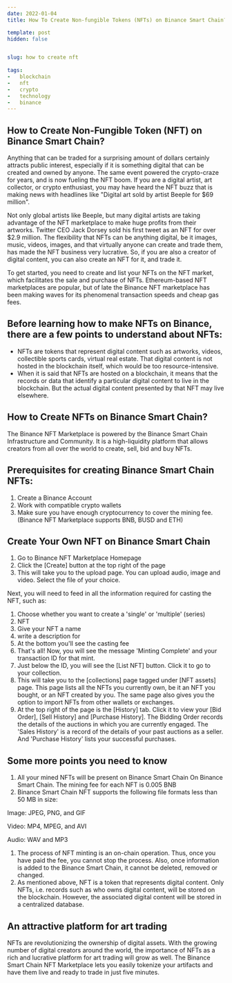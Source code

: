```yaml
---
date: 2022-01-04
title: How To Create Non-fungible Tokens (NFTs) on Binance Smart Chain?

template: post
hidden: false


slug: how to create nft
  
tags:
-   blockchain
-   nft
-   crypto
-   technology
-   binance
---
```

<!-- more -->


<!-- more -->


## How to Create Non-Fungible Token (NFT) on Binance Smart Chain?

Anything that can be traded for a surprising amount of dollars certainly attracts public interest, especially if it is something digital that can be created and owned by anyone. The same event powered the crypto-craze for years, and is now fueling the NFT boom. If you are a digital artist, art collector, or crypto enthusiast, you may have heard the NFT buzz that is making news with headlines like &quot;Digital art sold by artist Beeple for $69 million&quot;.

Not only global artists like Beeple, but many digital artists are taking advantage of the NFT marketplace to make huge profits from their artworks. Twitter CEO Jack Dorsey sold his first tweet as an NFT for over $2.9 million. The flexibility that NFTs can be anything digital, be it images, music, videos, images, and that virtually anyone can create and trade them, has made the NFT business very lucrative. So, if you are also a creator of digital content, you can also create an NFT for it, and trade it. 

To get started, you need to create and list your NFTs on the NFT market, which facilitates the sale and purchase of NFTs. Ethereum-based NFT marketplaces are popular, but of late the Binance NFT marketplace has been making waves for its phenomenal transaction speeds and cheap gas fees.

## Before learning how to make NFTs on Binance, there are a few points to understand about NFTs:

- NFTs are tokens that represent digital content such as artworks, videos, collectible sports cards, virtual real estate. That digital content is not hosted in the blockchain itself, which would be too resource-intensive.
- When it is said that NFTs are hosted on a blockchain, it means that the records or data that identify a particular digital content to live in the blockchain. But the actual digital content presented by that NFT may live elsewhere.

## How to Create NFTs on Binance Smart Chain?

The Binance NFT Marketplace is powered by the Binance Smart Chain Infrastructure and Community. It is a high-liquidity platform that allows creators from all over the world to create, sell, bid and buy NFTs.

## Prerequisites for creating Binance Smart Chain NFTs:

1. Create a Binance Account
2. Work with compatible crypto wallets
3. Make sure you have enough cryptocurrency to cover the mining fee. (Binance NFT Marketplace supports BNB, BUSD and ETH)

## Create Your Own NFT on Binance Smart Chain

1. Go to Binance NFT Marketplace Homepage
2. Click the [Create] button at the top right of the page
3. This will take you to the upload page. You can upload audio, image and video. Select the file of your choice.

Next, you will need to feed in all the information required for casting the NFT, such as:

1. Choose whether you want to create a &#39;single&#39; or &#39;multiple&#39; (series)
2. NFT
3. Give your NFT a name
4. write a description for
5. At the bottom you&#39;ll see the casting fee
6. That&#39;s all! Now, you will see the message &#39;Minting Complete&#39; and your transaction ID for that mint.
7. Just below the ID, you will see the [List NFT] button. Click it to go to your collection.
8. This will take you to the [collections] page tagged under [NFT assets] page. This page lists all the NFTs you currently own, be it an NFT you bought, or an NFT created by you. The same page also gives you the option to import NFTs from other wallets or exchanges.
9. At the top right of the page is the [History] tab. Click it to view your [Bid Order], [Sell History] and [Purchase History]. The Bidding Order records the details of the auctions in which you are currently engaged. The &#39;Sales History&#39; is a record of the details of your past auctions as a seller. And &#39;Purchase History&#39; lists your successful purchases.

## Some more points you need to know

1. All your mined NFTs will be present on Binance Smart Chain On Binance Smart Chain. The mining fee for each NFT is 0.005 BNB
2. Binance Smart Chain NFT supports the following file formats less than 50 MB in size:

Image: JPEG, PNG, and GIF

Video: MP4, MPEG, and AVI

Audio: WAV and MP3

1. The process of NFT minting is an on-chain operation. Thus, once you have paid the fee, you cannot stop the process. Also, once information is added to the Binance Smart Chain, it cannot be deleted, removed or changed.
2. As mentioned above, NFT is a token that represents digital content. Only NFTs, i.e. records such as who owns digital content, will be stored on the blockchain. However, the associated digital content will be stored in a centralized database.

## An attractive platform for art trading

NFTs are revolutionizing the ownership of digital assets. With the growing number of digital creators around the world, the importance of NFTs as a rich and lucrative platform for art trading will grow as well. The Binance Smart Chain NFT Marketplace lets you easily tokenize your artifacts and have them live and ready to trade in just five minutes.